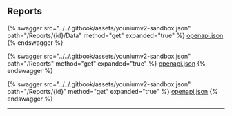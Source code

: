 ## Reports




{% swagger src="../../.gitbook/assets/youniumv2-sandbox.json" path="/Reports/{id}/Data" method="get" expanded="true" %}
[openapi.json](./docs-sandbox/.gitbook/assets/youniumv2-sandbox.json)
{% endswagger %}

{% swagger src="../../.gitbook/assets/youniumv2-sandbox.json" path="/Reports" method="get" expanded="true" %}
[openapi.json](./docs-sandbox/.gitbook/assets/youniumv2-sandbox.json)
{% endswagger %}

{% swagger src="../../.gitbook/assets/youniumv2-sandbox.json" path="/Reports/{id}" method="get" expanded="true" %}
[openapi.json](./docs-sandbox/.gitbook/assets/youniumv2-sandbox.json)
{% endswagger %}


---



